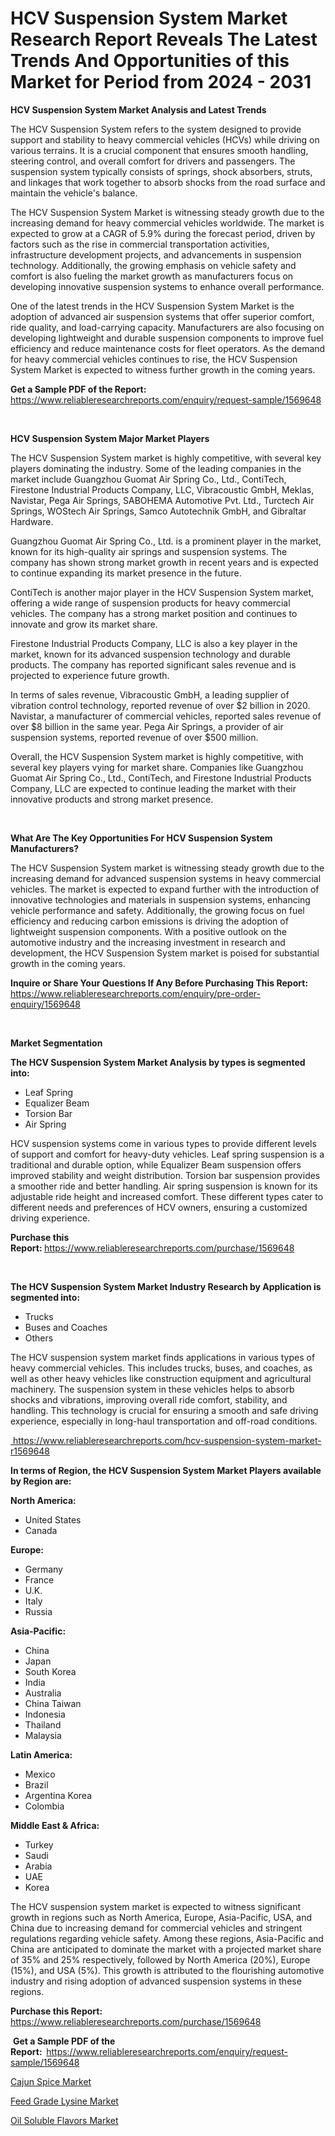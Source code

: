 <p><h1>HCV Suspension System Market Research Report Reveals The Latest Trends And Opportunities of this Market for Period from 2024 - 2031</h1></p><p><strong>HCV Suspension System Market Analysis and Latest Trends</strong></p>
<p><p>The HCV Suspension System refers to the system designed to provide support and stability to heavy commercial vehicles (HCVs) while driving on various terrains. It is a crucial component that ensures smooth handling, steering control, and overall comfort for drivers and passengers. The suspension system typically consists of springs, shock absorbers, struts, and linkages that work together to absorb shocks from the road surface and maintain the vehicle's balance.</p><p>The HCV Suspension System Market is witnessing steady growth due to the increasing demand for heavy commercial vehicles worldwide. The market is expected to grow at a CAGR of 5.9% during the forecast period, driven by factors such as the rise in commercial transportation activities, infrastructure development projects, and advancements in suspension technology. Additionally, the growing emphasis on vehicle safety and comfort is also fueling the market growth as manufacturers focus on developing innovative suspension systems to enhance overall performance.</p><p>One of the latest trends in the HCV Suspension System Market is the adoption of advanced air suspension systems that offer superior comfort, ride quality, and load-carrying capacity. Manufacturers are also focusing on developing lightweight and durable suspension components to improve fuel efficiency and reduce maintenance costs for fleet operators. As the demand for heavy commercial vehicles continues to rise, the HCV Suspension System Market is expected to witness further growth in the coming years.</p></p>
<p><strong>Get a Sample PDF of the Report:&nbsp;</strong> <a href="https://www.reliableresearchreports.com/enquiry/request-sample/1569648">https://www.reliableresearchreports.com/enquiry/request-sample/1569648</a></p>
<p>&nbsp;</p>
<p><strong>HCV Suspension System Major Market Players</strong></p>
<p><p>The HCV Suspension System market is highly competitive, with several key players dominating the industry. Some of the leading companies in the market include Guangzhou Guomat Air Spring Co., Ltd., ContiTech, Firestone Industrial Products Company, LLC, Vibracoustic GmbH, Meklas, Navistar, Pega Air Springs, SABOHEMA Automotive Pvt. Ltd., Turctech Air Springs, WOStech Air Springs, Samco Autotechnik GmbH, and Gibraltar Hardware.</p><p>Guangzhou Guomat Air Spring Co., Ltd. is a prominent player in the market, known for its high-quality air springs and suspension systems. The company has shown strong market growth in recent years and is expected to continue expanding its market presence in the future.</p><p>ContiTech is another major player in the HCV Suspension System market, offering a wide range of suspension products for heavy commercial vehicles. The company has a strong market position and continues to innovate and grow its market share. </p><p>Firestone Industrial Products Company, LLC is also a key player in the market, known for its advanced suspension technology and durable products. The company has reported significant sales revenue and is projected to experience future growth.</p><p>In terms of sales revenue, Vibracoustic GmbH, a leading supplier of vibration control technology, reported revenue of over $2 billion in 2020. Navistar, a manufacturer of commercial vehicles, reported sales revenue of over $8 billion in the same year. Pega Air Springs, a provider of air suspension systems, reported revenue of over $500 million.</p><p>Overall, the HCV Suspension System market is highly competitive, with several key players vying for market share. Companies like Guangzhou Guomat Air Spring Co., Ltd., ContiTech, and Firestone Industrial Products Company, LLC are expected to continue leading the market with their innovative products and strong market presence.</p></p>
<p>&nbsp;</p>
<p><strong>What Are The Key Opportunities For HCV Suspension System Manufacturers?</strong></p>
<p><p>The HCV Suspension System market is witnessing steady growth due to the increasing demand for advanced suspension systems in heavy commercial vehicles. The market is expected to expand further with the introduction of innovative technologies and materials in suspension systems, enhancing vehicle performance and safety. Additionally, the growing focus on fuel efficiency and reducing carbon emissions is driving the adoption of lightweight suspension components. With a positive outlook on the automotive industry and the increasing investment in research and development, the HCV Suspension System market is poised for substantial growth in the coming years.</p></p>
<p><strong>Inquire or Share Your Questions If Any Before Purchasing This Report:</strong> <a href="https://www.reliableresearchreports.com/enquiry/pre-order-enquiry/1569648">https://www.reliableresearchreports.com/enquiry/pre-order-enquiry/1569648</a></p>
<p>&nbsp;</p>
<p><strong>Market Segmentation</strong></p>
<p><strong>The HCV Suspension System Market Analysis by types is segmented into:</strong></p>
<p><ul><li>Leaf Spring</li><li>Equalizer Beam</li><li>Torsion Bar</li><li>Air Spring</li></ul></p>
<p><p>HCV suspension systems come in various types to provide different levels of support and comfort for heavy-duty vehicles. Leaf spring suspension is a traditional and durable option, while Equalizer Beam suspension offers improved stability and weight distribution. Torsion bar suspension provides a smoother ride and better handling. Air spring suspension is known for its adjustable ride height and increased comfort. These different types cater to different needs and preferences of HCV owners, ensuring a customized driving experience.</p></p>
<p><strong>Purchase this Report:&nbsp;</strong><a href="https://www.reliableresearchreports.com/purchase/1569648">https://www.reliableresearchreports.com/purchase/1569648</a></p>
<p>&nbsp;</p>
<p><strong>The HCV Suspension System Market Industry Research by Application is segmented into:</strong></p>
<p><ul><li>Trucks</li><li>Buses and Coaches</li><li>Others</li></ul></p>
<p><p>The HCV suspension system market finds applications in various types of heavy commercial vehicles. This includes trucks, buses, and coaches, as well as other heavy vehicles like construction equipment and agricultural machinery. The suspension system in these vehicles helps to absorb shocks and vibrations, improving overall ride comfort, stability, and handling. This technology is crucial for ensuring a smooth and safe driving experience, especially in long-haul transportation and off-road conditions.</p></p>
<p><a href="https://www.reliableresearchreports.com/hcv-suspension-system-market-r1569648">&nbsp;https://www.reliableresearchreports.com/hcv-suspension-system-market-r1569648</a></p>
<p><strong>In terms of Region, the HCV Suspension System Market Players available by Region are:</strong></p>
<p>
    <p> <strong> North America: </strong>
        <ul>
            <li>United States</li>
            <li>Canada</li>
        </ul>
        </p> 
    <p> <strong> Europe: </strong>
        <ul>
            <li>Germany</li>
            <li>France</li>
            <li>U.K.</li>
            <li>Italy</li>
            <li>Russia</li>
        </ul>
        </p> 
    <p> <strong> Asia-Pacific: </strong>
        <ul>
            <li>China</li>
            <li>Japan</li>
            <li>South Korea</li>
            <li>India</li>
            <li>Australia</li>
            <li>China Taiwan</li>
            <li>Indonesia</li>
            <li>Thailand</li>
            <li>Malaysia</li>
        </ul>
        </p> 
    <p> <strong> Latin America: </strong>
        <ul>
            <li>Mexico</li>
            <li>Brazil</li>
            <li>Argentina Korea</li>
            <li>Colombia</li>
        </ul>
        </p> 
    <p> <strong> Middle East & Africa: </strong>
        <ul>
            <li>Turkey</li>
            <li>Saudi</li>
            <li>Arabia</li>
            <li>UAE</li>
            <li>Korea</li>
        </ul>
    </p>
    </p>
<p><p>The HCV suspension system market is expected to witness significant growth in regions such as North America, Europe, Asia-Pacific, USA, and China due to increasing demand for commercial vehicles and stringent regulations regarding vehicle safety. Among these regions, Asia-Pacific and China are anticipated to dominate the market with a projected market share of 35% and 25% respectively, followed by North America (20%), Europe (15%), and USA (5%). This growth is attributed to the flourishing automotive industry and rising adoption of advanced suspension systems in these regions.</p></p>
<p><strong>Purchase this Report: </strong><a href="https://www.reliableresearchreports.com/purchase/1569648">https://www.reliableresearchreports.com/purchase/1569648</a></p>
<p>&nbsp;<strong>Get a Sample PDF of the Report:&nbsp;&nbsp;</strong><a href="https://www.reliableresearchreports.com/enquiry/request-sample/1569648">https://www.reliableresearchreports.com/enquiry/request-sample/1569648</a></p>
<p><strong></strong></p>
<p><p><a href="https://medium.com/@fosterfahey1016/cajun-spice-market-share-and-new-trends-analysis-by-its-type-application-end-use-and-forecast-d6b110e6dcc2">Cajun Spice Market</a></p><p><a href="https://github.com/joannesouthgate/Market-Research-Report-List-4/blob/main/feed-grade-lysine-market.md">Feed Grade Lysine Market</a></p><p><a href="https://medium.com/@caseywiza1946/navigating-the-global-oil-soluble-flavors-market-landscape-trends-forecasts-and-impact-analysis-26dbbb40c6df">Oil Soluble Flavors Market</a></p></p>